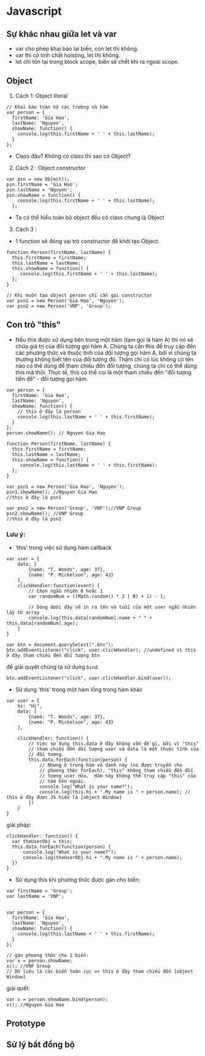 # Javascript

## Sự khác nhau giữa let và var

- var cho phép khai báo lại biến, còn let thì không.
-	var thì có tính chất hoisting, let thì không.
-	let chỉ tồn tại trong block scope, biến sẽ chết khi ra ngoài scope.

## Object
1. Cách 1: Object literal

```
// Khai báo toàn bộ các trường và hàm
var person = {
  firstName: 'Gia Hao',
  lastName: 'Nguyen',
  showName: function() {
    console.log(this.firstName + ' ' + this.lastName);
  }
};

```

- Class đâu? Không có class thì sao có Object?

2. Cách 2 : Object constructor

```
var psn = new Object();
psn.firstName = 'Gia Hao';
psn.lastName = 'Nguyen';
psn.showName = function() {
    console.log(this.firstName + ' ' + this.lastName);
  };
```

- Ta có thể hiểu toàn bộ object đều có class chung là Object

3. Cách 3 :
- 1 function sẽ đóng vai trò constructor để khởi tạo Object.
```
function Person(firstName, lastName) {
  this.firstName = firstName;
  this.lastName = lastName;
  this.showName = function() {
     console.log(this.firstName + ' ' + this.lastName);
  };
}

// Khi muốn tạo object person chỉ cần gọi constructor
var psn1 = new Person('Gia Hao', 'Nguyen');
var psn2 = new Person('VNP', 'Group');
```

## Con trỏ "this"
- Nếu this được sử dụng bên trong một hàm (tạm gọi là hàm A) thì nó sẽ chứa giá trị của đối tượng gọi hàm A. Chúng ta cần this để truy cập đến các phương thức và thuộc tính của đối tượng gọi hàm A, bởi vì chúng ta thường không biết tên của đối tượng đó. Thậm chí có lúc không có tên nào có thể dùng để tham chiếu đến đối tượng, chúng ta chỉ có thể dùng this mà thôi. Thực tế, this có thể coi là một tham chiếu đến "đối tượng tiền đề" - đối tượng gọi hàm.

```
var person = {
  firstName: 'Gia Hao',
  lastName: 'Nguyen',
  showName: function() {
    // this ở đây là person
    console.log(this.lastName + ' ' + this.firstName);
  }
};
person.showName(); // Nguyen Gia Hao
```

```
function Person(firstName, lastName) {
  this.firstName = firstName;
  this.lastName = lastName;
  this.showName = function() {
     console.log(this.lastName + ' ' + this.firstName);
  };
}

var psn1 = new Person('Gia Hao', 'Nguyen');
psn1.showName(); //Nguyen Gia Hao
//this ở đây là psn1

var psn2 = new Person('Group', 'VNP');//VNP Group
psn2.showName(); //VNP Group
//this ở đây là psn2
```

### Lưu ý: 
- ‘this’ trong việc sử dụng hàm callback

```
var user = {
    data: [
        {name: "T. Woods", age: 37},
        {name: "P. Mickelson", age: 43}
    ],
    clickHandler:function(event) {
        // Chọn ngẫu nhiên 0 hoặc 1
        var randomNum = ((Math.random() * 2 | 0) + 1) - 1;

        // Dòng dưới đây sẽ in ra tên và tuối của một user ngẫu nhiên lấy từ array
        console.log(this.data[randomNum].name + " " + this.data[randomNum].age);
    }
}

var btn = document.querySelect(".btn");
btn.addEventListener("click", user.clickHandler); //undefined vì this ở đây tham chiếu đến đối tượng btn
```

để giải quyêt chúng ta sử dụng `bind`:
```
btn.addEventListener("click", user.clickHandler.bind(user));
```

- Sử dụng 'this' trong một hàm lồng trong hàm khác
```
var user = {
    hi: "Hi",
    data: [
        {name: "T. Woods", age: 37},
        {name: "P. Mickelson", age: 43}
    ],

    clickHandler: function() {
        // Việc sử dụng this.data ở đây không vấn đề gì, bởi vì "this"
        // tham chiếu đến đối tượng user và data là một thuộc tính của
        // đối tượng.
        this.data.forEach(function(person) {
            // Nhưng ở trong hàm vô danh này (nó được truyền cho
            // phương thức forEach), "this" không tham chiếu đến đối
            // tượng user nữa.  Hàm này không thể truy cập "this" của
            // hàm bên ngoài.
            console.log("What is your name?");
            console.log(this.hi + ".My name is " + person.name); // this ở đây được JS hiểu là [object Window]
        })
    }
}
```
giải pháp: 
```
clickHandler: function() {
  var theUserObj = this;
  this.data.forEach(function(person) {
      console.log("What is your name?");
      console.log(theUserObj.hi + ".My name is " + person.name);
  })
}
```

- Sử dụng this khi phương thức được gán cho biến:

```
var firstName = 'Group';
var lastName = 'VNP';


var person = {
  firstName: 'Gia Hao',
  lastName: 'Nguyen',
  showName: function() {
    console.log(this.lastName + ' ' + this.firstName);
  }
};

// gán phương thức cho 1 biến:
var x = person.showName;
x(); //VNP Group
// Dữ liệu là các biến toàn cục => this ở đây tham chiếu đến [object Window]
```
giải quết:
```
var x = person.showName.bind(person);
x(); //Nguyen Gia Hao
```
## Prototype

## Sử lý bất đồng bộ


